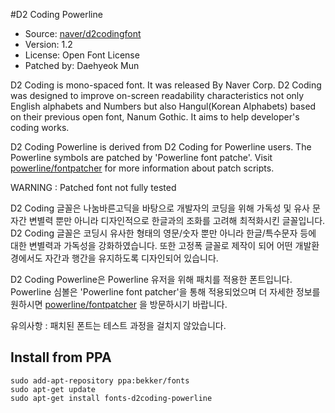 #D2 Coding Powerline

* Source:	[naver/d2codingfont](https://github.com/naver/d2codingfont)
* Version:	1.2
* License:	Open Font License
* Patched by:	Daehyeok Mun

D2 Coding is mono-spaced font. It was released By Naver Corp. D2 Coding was designed to improve on-screen readability characteristics not only English alphabets and Numbers but also Hangul(Korean Alphabets) based on their previous open font, Nanum Gothic. It aims to help developer's coding works. 

D2 Coding Powerline is derived from D2 Coding for Powerline users. The Powerline symbols are patched by 'Powerline font patche'. Visit [powerline/fontpatcher](https://github.com/powerline/fontpatcher) for more information about patch scripts.

WARNING :  Patched font not fully tested

D2 Coding 글꼴은 나눔바른고딕을 바탕으로 개발자의 코딩을 위해 가독성 및 유사 문자간 변별력 뿐만 아니라 디자인적으로 한글과의 조화를 고려해 최적화시킨 글꼴입니다. D2 Coding 글꼴은 코딩시 유사한 형태의 영문/숫자 뿐만 아니라 한글/특수문자 등에 대한 변별력과 가독성을 강화하였습니다. 또한 고정폭 글꼴로 제작이 되어 어떤 개발환경에서도 자간과 행간을 유지하도록 디자인되어 있습니다.

D2 Coding Powerline은 Powerline 유저을 위해 패치를 적용한 폰트입니다. Powerline 심볼은 'Powerline font patcher'을 통해 적용되었으며 더 자세한 정보를 원하시면 [powerline/fontpatcher](https://github.com/powerline/fontpatcher) 을 방문하시기 바랍니다.

유의사항 : 패치된 폰트는 테스트 과정을 걸치지 않았습니다.

## Install from PPA
```
sudo add-apt-repository ppa:bekker/fonts
sudo apt-get update
sudo apt-get install fonts-d2coding-powerline
```

